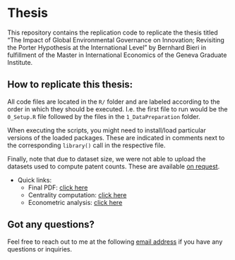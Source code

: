 
<!-- README.md is generated from README.Rmd. Please edit that file -->

# Thesis

This repository contains the replication code to replicate the thesis
titled “The Impact of Global Environmental Governance on Innovation;
Revisiting the Porter Hypothesis at the International Level” by Bernhard
Bieri in fulfillment of the Master in International Economics of the
Geneva Graduate Institute.

## How to replicate this thesis:

All code files are located in the `R/` folder and are labeled according
to the order in which they should be executed. I.e. the first file to
run would be the `0_Setup.R` file followed by the files in the
`1_DataPreparation` folder.

When executing the scripts, you might need to install/load particular
versions of the loaded packages. These are indicated in comments next to
the corresponding `library()` call in the respective file.

Finally, note that due to dataset size, we were not able to upload the
datasets used to compute patent counts. These are available [on
request](mailto:bernhard.bieri@graduateinstitute.ch).

-   Quick links:
    -   Final PDF: [click here]()
    -   Centrality computation: [click
        here](https://github.com/BBieri/Thesis/blob/main/R/1_DataPreparation/2_YearlyCentrailty.R)
    -   Econometric analysis: [click
        here](https://github.com/BBieri/Thesis/blob/main/R/2_Analysis/0_PanelAnalysis.R)

## Got any questions?

Feel free to reach out to me at the following [email
address](mailto:bernhard.bieri@graduateinstitute.ch) if you have any
questions or inquiries.
